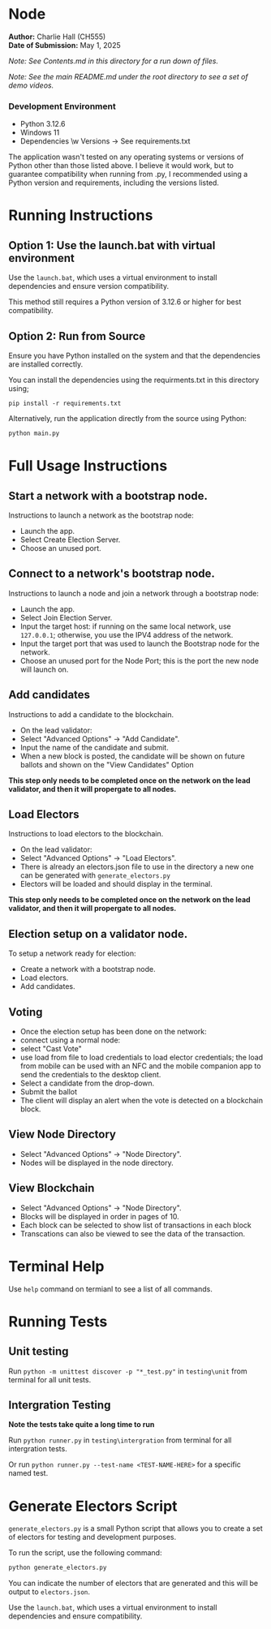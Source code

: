 # Node
**Author:** Charlie Hall (CH555)\
**Date of Submission:** May 1, 2025 

_Note: See Contents.md in this directory for a run down of files._ 

_Note: See the main README.md under the root directory to see a set of demo videos._ 

### Development Environment
- Python 3.12.6
- Windows 11
- Dependencies \w Versions -> See requirements.txt

The application wasn't tested on any operating systems or versions of Python other than those listed above. I believe it would work, but to guarantee compatibility when running from .py, I recommended using a Python version and requirements, including the versions listed.

# Running Instructions

## Option 1: Use the launch.bat with virtual environment

Use the `launch.bat`, which uses a virtual environment to install dependencies and ensure version compatibility.

This method still requires a Python version of 3.12.6 or higher for best compatibility.

## Option 2: Run from Source

Ensure you have Python installed on the system and that the dependencies are installed correctly.

You can install the dependencies using the requirments.txt in this directory using;

```
pip install -r requirements.txt
```

Alternatively, run the application directly from the source using Python:

```bash
python main.py
```
# Full Usage Instructions

## Start a network with a bootstrap node.
Instructions to launch a network as the bootstrap node:
- Launch the app.
- Select Create Election Server.
- Choose an unused port.

## Connect to a network's bootstrap node.
Instructions to launch a node and join a network through a bootstrap node:

- Launch the app.
- Select Join Election Server.
- Input the target host: if running on the same local network, use `127.0.0.1`; otherwise, you use the IPV4 address of the network.
- Input the target port that was used to launch the Bootstrap node for the network.
- Choose an unused port for the Node Port; this is the port the new node will launch on.

## Add candidates
Instructions to add a candidate to the blockchain.
- On the lead validator:
- Select "Advanced Options" -> "Add Candidate".
- Input the name of the candidate and submit.
- When a new block is posted, the candidate will be shown on future ballots and shown on the "View Candidates" Option

**This step only needs to be completed once on the network on the lead validator, and then it will propergate to all nodes.**

## Load Electors
Instructions to load electors to the blockchain.
- On the lead validator:
- Select "Advanced Options" -> "Load Electors".
- There is already an electors.json file to use in the directory a new one can be generated with `generate_electors.py`
- Electors will be loaded and should display in the terminal.

**This step only needs to be completed once on the network on the lead validator, and then it will propergate to all nodes.**

## Election setup on a validator node.
To setup a network ready for election:
- Create a network with a bootstrap node.
- Load electors.
- Add candidates.

## Voting

- Once the election setup has been done on the network:
- connect using a normal node:
- select "Cast Vote"
- use load from file to load credentials to load elector credentials; the load from mobile can be used with an NFC and the mobile companion app to send the credentials to the desktop client.
- Select a candidate from the drop-down.
- Submit the ballot
- The client will display an alert when the vote is detected on a blockchain block.

## View Node Directory
- Select "Advanced Options" -> "Node Directory".
- Nodes will be displayed in the node directory.

## View Blockchain
- Select "Advanced Options" -> "Node Directory".
- Blocks will be displayed in order in pages of 10.
- Each block can be selected to show list of transactions in each block
- Transcations can also be viewed to see the data of the transaction.

# Terminal Help

Use `help` command on termianl to see a list of all commands.

# Running Tests
## Unit testing

Run `python -m unittest discover -p "*_test.py"` in `testing\unit` from terminal for all unit tests.

## Intergration Testing
**Note the tests take quite a long time to run**

Run `python runner.py` in `testing\intergration` from terminal for all intergration tests.

Or run `python runner.py --test-name <TEST-NAME-HERE>` for a specific named test.

# Generate Electors Script

`generate_electors.py` is a small Python script that allows you to create a set of electors for testing and development purposes.

To run the script, use the following command:

```bash
python generate_electors.py
``` 

You can indicate the number of electors that are generated and this will be output to `electors.json`.

Use the `launch.bat`, which uses a virtual environment to install dependencies and ensure compatibility.
